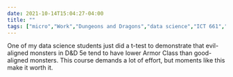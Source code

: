 ```yaml
---
date: 2021-10-14T15:04:27-04:00
title: ""
tags: ["micro","Work","Dungeons and Dragons","data science","ICT 661","teaching"]
---
```

One of my data science students just did a t-test to demonstrate that evil-aligned monsters in D&D 5e tend to have lower Armor Class than good-aligned monsters. This course demands a lot of effort, but moments like this make it worth it.
